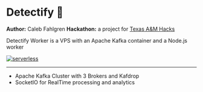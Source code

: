 # Detectify 🔎 
**Author:** Caleb Fahlgren
**Hackathon:** a project for [Texas A&M Hacks](https://tamuhack2021.devpost.com/)

Detectify Worker is a VPS with an Apache Kafka container and a Node.js worker

[![serverless](http://public.serverless.com/badges/v3.svg)](http://www.serverless.com)

--- 

- Apache Kafka Cluster with 3 Brokers and Kafdrop
- SocketIO for RealTime processing and analytics